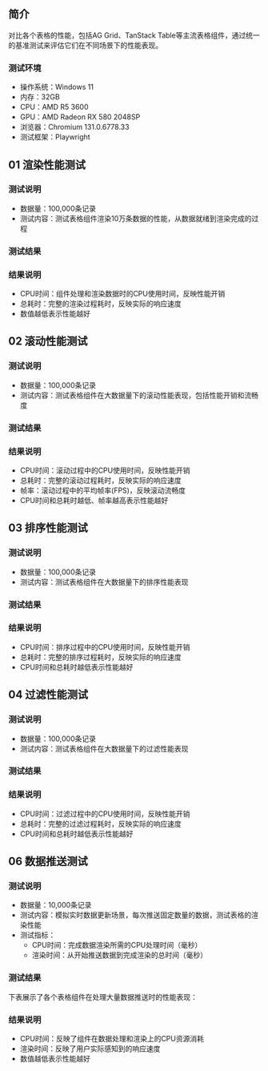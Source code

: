 ## 简介
对比各个表格的性能，包括AG Grid、TanStack Table等主流表格组件，通过统一的基准测试来评估它们在不同场景下的性能表现。

### 测试环境
- 操作系统：Windows 11
- 内存：32GB
- CPU：AMD R5 3600
- GPU：AMD Radeon RX 580 2048SP
- 浏览器：Chromium 131.0.6778.33
- 测试框架：Playwright 


## 01 渲染性能测试

### 测试说明
- 数据量：100,000条记录
- 测试内容：测试表格组件渲染10万条数据的性能，从数据就绪到渲染完成的过程

### 测试结果

<RenderData />

### 结果说明
- CPU时间：组件处理和渲染数据时的CPU使用时间，反映性能开销
- 总耗时：完整的渲染过程耗时，反映实际的响应速度
- 数值越低表示性能越好

## 02 滚动性能测试

### 测试说明
- 数据量：100,000条记录
- 测试内容：测试表格组件在大数据量下的滚动性能表现，包括性能开销和流畅度

### 测试结果

<ScrollData />

### 结果说明
- CPU时间：滚动过程中的CPU使用时间，反映性能开销
- 总耗时：完整的滚动过程耗时，反映实际的响应速度
- 帧率：滚动过程中的平均帧率(FPS)，反映滚动流畅度
- CPU时间和总耗时越低、帧率越高表示性能越好

## 03 排序性能测试

### 测试说明
- 数据量：100,000条记录
- 测试内容：测试表格组件在大数据量下的排序性能表现

### 测试结果

<SortData />

### 结果说明
- CPU时间：排序过程中的CPU使用时间，反映性能开销
- 总耗时：完整的排序过程耗时，反映实际的响应速度
- CPU时间和总耗时越低表示性能越好

## 04 过滤性能测试

### 测试说明
- 数据量：100,000条记录
- 测试内容：测试表格组件在大数据量下的过滤性能表现

### 测试结果

<FilterData />

### 结果说明
- CPU时间：过滤过程中的CPU使用时间，反映性能开销
- 总耗时：完整的过滤过程耗时，反映实际的响应速度
- CPU时间和总耗时越低表示性能越好

## 06 数据推送测试

### 测试说明
- 数据量：10,000条记录
- 测试内容：模拟实时数据更新场景，每次推送固定数量的数据，测试表格的渲染性能
- 测试指标：
  - CPU时间：完成数据渲染所需的CPU处理时间（毫秒）
  - 渲染时间：从开始推送数据到完成渲染的总时间（毫秒）

### 测试结果
下表展示了各个表格组件在处理大量数据推送时的性能表现：

<BulkDataPush />

### 结果说明
- CPU时间：反映了组件在数据处理和渲染上的CPU资源消耗
- 渲染时间：反映了用户实际感知到的响应速度
- 数值越低表示性能越好
